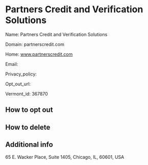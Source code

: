 
# Partners Credit and Verification Solutions

Name: Partners Credit and Verification Solutions

Domain: partnerscredit.com

Home: www.partnerscredit.com

Email: 

Privacy_policy: 

Opt_out_url: 

Vermont_id: 367870



## How to opt out



## How to delete



## Additional info



65 E. Wacker Place, Suite 1405, Chicago, IL, 60601, USA

